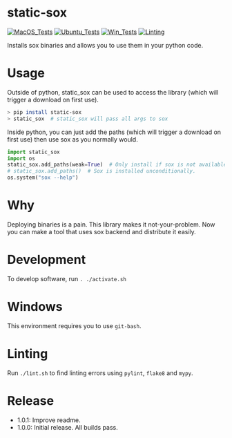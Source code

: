 # static-sox

[![MacOS_Tests](../../actions/workflows/push_macos.yml/badge.svg)](../../actions/workflows/push_macos.yml)
[![Ubuntu_Tests](../../actions/workflows/push_ubuntu.yml/badge.svg)](../../actions/workflows/push_ubuntu.yml)
[![Win_Tests](../../actions/workflows/push_win.yml/badge.svg)](../../actions/workflows/push_win.yml)
[![Linting](../../actions/workflows/lint.yml/badge.svg)](../../actions/workflows/lint.yml)

Installs sox binaries and allows you to use them in your python code.

# Usage

Outside of python, static_sox can be used to access the library (which will trigger a download on first use).

```bash
> pip install static-sox
> static_sox  # static_sox will pass all args to sox
```

Inside python, you can just add the paths (which will trigger a download on first use) then use sox as you
normally would.

```python
import static_sox
import os
static_sox.add_paths(weak=True)  # Only install if sox is not available.
# static_sox.add_paths()  # Sox is installed unconditionally.
os.system("sox --help")
```

# Why

Deploying binaries is a pain. This library makes it not-your-problem. Now you can make a tool that uses sox backend and distribute it easily.

# Development

To develop software, run `. ./activate.sh`

# Windows

This environment requires you to use `git-bash`.

# Linting

Run `./lint.sh` to find linting errors using `pylint`, `flake8` and `mypy`.

# Release

  * 1.0.1: Improve readme.
  * 1.0.0: Initial release. All builds pass.
